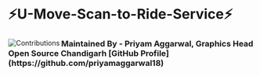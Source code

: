 # ⚡U-Move-Scan-to-Ride-Service⚡


<div align="left">
  <img src="https://contrib.rocks/image?repo=priyamaggarwal18/Game_Hub1" alt="Contributions" align="left">
  <h3 align="left">Maintained By - Priyam Aggarwal, Graphics Head Open Source Chandigarh [GitHub Profile](https://github.com/priyamaggarwal18)</h3>
</div>
